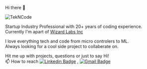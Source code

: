 Hi there 👋
<p align="left"> <img src="https://komarev.com/ghpvc/?username=TekNCode" alt="TekNCode" /> </p>

Startup Industry Professional with 20+ years of coding experience.
Currently I'm apart of [Wizard Labs Inc](https://wizard.io)

I love everything tech and code from micro controlers to ML.<br>
Always looking for a cool side project to collaberate on.

Hit me up with projects, questions or just to say Hi!<br>
📫 How to reach [![Linkedin Badge](https://img.shields.io/badge/-LinkedIn-blue?style=flat-square&logo=Linkedin&logoColor=white&link=https://www.linkedin.com/in/rubal-agrawal/)](https://www.linkedin.com/in/steven-sandoval-b95400b4/) , [![Gmail Badge](https://img.shields.io/badge/-Gmail-c14438?style=flat-square&logo=Gmail&logoColor=white&link=mailto:tekncode@gmail.com)](mailto:rubalagrawalru@gmail.com)
